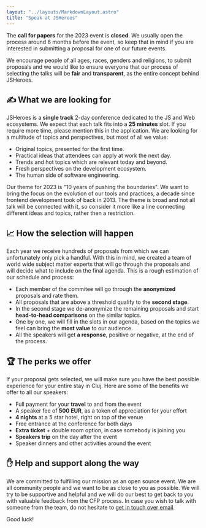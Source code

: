 ```yaml
---
layout: "../layouts/MarkdownLayout.astro"
title: "Speak at JSHeroes"
---
```


The <strong>call for papers</strong> for the 2023 event is <strong>closed</strong>. We usually open the process around 6 months before the event, so keep that in mind if you are interested in submitting a proposal for one of our future events.

We encourage people of all ages, races, genders and religions, to submit proposals and we would like to ensure everyone that our process of selecting the talks will be <strong>fair</strong> and <strong>transparent</strong>, as the entire concept behind JSHeroes.

<!-- <br/>
<a href="https://sessionize.com/jsheroes-2023" target="_blank" rel="noreferrer noopener" class="cta-button">Submit Proposal</a> -->

## ✍ What we are looking for

JSHeroes is a **single track** 2-day conference dedicated to the JS and Web ecosystems. We expect that each talk fits into a **25 minutes** slot. If you require more time, please mention this in the application. We are looking for a multitude of topics and perspectives, but most of all we value:

- Original topics, presented for the first time.
- Practical ideas that attendees can apply at work the next day.
- Trends and hot topics which are relevant today and beyond.
- Fresh perspectives on the development ecosystem.
- The human side of software engineering.

Our theme for 2023 is "10 years of pushing the boundaries". We want to bring the focus on the evolution of our tools and practices, a decade since frontend development took of back in 2013. The theme is broad and not all talk will be connected with it, so consider it more like a line connecting different ideas and topics, rather then a restriction.

## 📈 How the selection will happen

Each year we receive hundreds of proposals from which we can unfortunately only pick a handful. With this in mind, we created a team of world wide subject matter experts that will go through the proposals and will decide what to include on the final agenda. This is a rough estimation of our schedule and process:

- Each member of the commitee will go through the **anonymized** proposals and rate them.
- All proposals that are above a threshold qualify to the **second stage**.
- In the second stage we de-anonymize the remaining proposals and start **head-to-head comparisons** on the similar topics.
- One by one, we will fill in the slots in our agenda, based on the topics we feel can bring the **most value** to our audience.
- All the speakers will get **a response**, positive or negative, at the end of the process.

## 🏆 The perks we offer

If your proposal gets selected, we will make sure you have the best possible experience for your entire stay in Cluj. Here are some of the benefits we offer to all our speakers:

- Full payment for your **travel** to and from the event
- A speaker fee of **500 EUR**, as a token of appreciation for your effort
- **4 nights** at a 5 star hotel, right on top of the venue
- Free entrance at the conference for both days
- **Extra ticket** + double room option, in case somebody is joining you
- **Speakers trip** on the day after the event
- Speaker dinners and other activities around the event

## ✋ Help and support along the way

We are committed to fulfilling our mission as an open source event. We are all community people and we want to be as close to you as possible. We will try to be supportive and helpful and we will do our best to get back to you with valuable feedback from the CFP process. In case you wish to talk with someone from the team, do not hesitate to [get in touch over email](mailto:welcome@jsheroes.io).

Good luck!

<!-- <br/>
<a href="https://sessionize.com/jsheroes-2023" target="_blank" rel="noreferrer noopener" class="cta-button">Submit Proposal</a> -->
